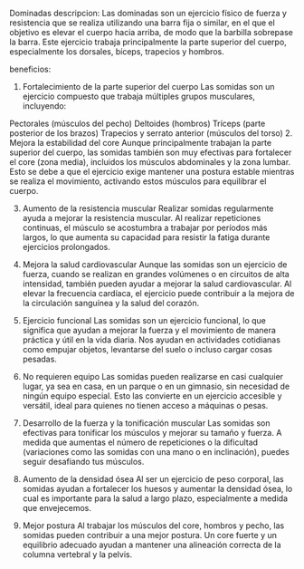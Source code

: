 Dominadas
descripcion:
Las dominadas son un ejercicio físico de fuerza y resistencia que se realiza utilizando una barra fija o similar, en el que el objetivo es elevar el cuerpo hacia arriba, de modo que la barbilla sobrepase la barra. Este ejercicio trabaja principalmente la parte superior del cuerpo, especialmente los dorsales, bíceps, trapecios y hombros.

beneficios:
1. Fortalecimiento de la parte superior del cuerpo
Las somidas son un ejercicio compuesto que trabaja múltiples grupos musculares, incluyendo:

Pectorales (músculos del pecho)
Deltoides (hombros)
Tríceps (parte posterior de los brazos)
Trapecios y serrato anterior (músculos del torso)
2. Mejora la estabilidad del core
Aunque principalmente trabajan la parte superior del cuerpo, las somidas también son muy efectivas para fortalecer el core (zona media), incluidos los músculos abdominales y la zona lumbar. Esto se debe a que el ejercicio exige mantener una postura estable mientras se realiza el movimiento, activando estos músculos para equilibrar el cuerpo.

3. Aumento de la resistencia muscular
Realizar somidas regularmente ayuda a mejorar la resistencia muscular. Al realizar repeticiones continuas, el músculo se acostumbra a trabajar por períodos más largos, lo que aumenta su capacidad para resistir la fatiga durante ejercicios prolongados.

4. Mejora la salud cardiovascular
Aunque las somidas son un ejercicio de fuerza, cuando se realizan en grandes volúmenes o en circuitos de alta intensidad, también pueden ayudar a mejorar la salud cardiovascular. Al elevar la frecuencia cardíaca, el ejercicio puede contribuir a la mejora de la circulación sanguínea y la salud del corazón.

5. Ejercicio funcional
Las somidas son un ejercicio funcional, lo que significa que ayudan a mejorar la fuerza y el movimiento de manera práctica y útil en la vida diaria. Nos ayudan en actividades cotidianas como empujar objetos, levantarse del suelo o incluso cargar cosas pesadas.

6. No requieren equipo
Las somidas pueden realizarse en casi cualquier lugar, ya sea en casa, en un parque o en un gimnasio, sin necesidad de ningún equipo especial. Esto las convierte en un ejercicio accesible y versátil, ideal para quienes no tienen acceso a máquinas o pesas.

7. Desarrollo de la fuerza y la tonificación muscular
Las somidas son efectivas para tonificar los músculos y mejorar su tamaño y fuerza. A medida que aumentas el número de repeticiones o la dificultad (variaciones como las somidas con una mano o en inclinación), puedes seguir desafiando tus músculos.

8. Aumento de la densidad ósea
Al ser un ejercicio de peso corporal, las somidas ayudan a fortalecer los huesos y aumentar la densidad ósea, lo cual es importante para la salud a largo plazo, especialmente a medida que envejecemos.

9. Mejor postura
Al trabajar los músculos del core, hombros y pecho, las somidas pueden contribuir a una mejor postura. Un core fuerte y un equilibrio adecuado ayudan a mantener una alineación correcta de la columna vertebral y la pelvis.

